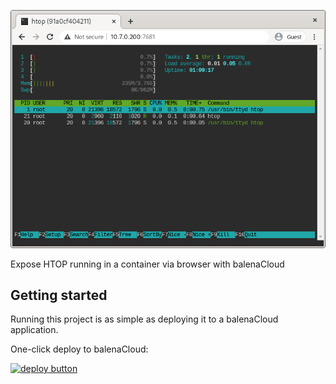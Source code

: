 ![screenshot](/images/screenshot.png)

Expose HTOP running in a container via browser with balenaCloud

## Getting started

Running this project is as simple as deploying it to a balenaCloud application.

One-click deploy to balenaCloud:

[![deploy button](https://balena.io/deploy.png)](https://dashboard.balena-cloud.com/deploy)
